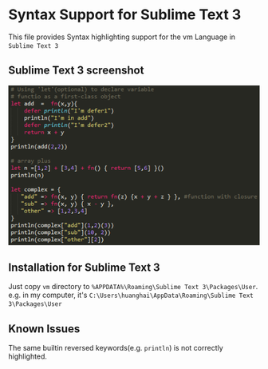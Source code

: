 # Syntax Support for Sublime Text 3

This file provides Syntax highlighting support for the vm Language in `Sublime Text 3`

## Sublime Text 3 screenshot

![Sublime Text 3 screenshot](screenshot.png)


## Installation for Sublime Text 3

Just copy `vm` directory to `%APPDATA%\Roaming\Sublime Text 3\Packages\User`.
e.g. in my computer, it's `C:\Users\huanghai\AppData\Roaming\Sublime Text 3\Packages\User`

## Known Issues

The same builtin reversed keywords(e.g. `println`) is not correctly
highlighted.